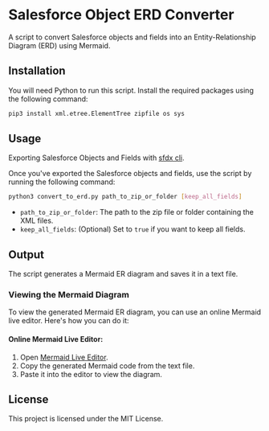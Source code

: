 # Salesforce Object ERD Converter

A script to convert Salesforce objects and fields into an Entity-Relationship Diagram (ERD) using Mermaid.

## Installation

You will need Python to run this script. Install the required packages using the following command:

```bash
pip3 install xml.etree.ElementTree zipfile os sys
```

## Usage

Exporting Salesforce Objects and Fields with [sfdx cli](https://developer.salesforce.com/docs/atlas.en-us.sfdx_setup.meta/sfdx_setup/sfdx_setup_intro.htm).

Once you've exported the Salesforce objects and fields, use the script by running the following command:

```bash
python3 convert_to_erd.py path_to_zip_or_folder [keep_all_fields]
```

- `path_to_zip_or_folder`: The path to the zip file or folder containing the XML files.
- `keep_all_fields`: (Optional) Set to `true` if you want to keep all fields.

## Output

The script generates a Mermaid ER diagram and saves it in a text file.

### Viewing the Mermaid Diagram

To view the generated Mermaid ER diagram, you can use an online Mermaid live editor. Here's how you can do it:

#### Online Mermaid Live Editor:

1. Open [Mermaid Live Editor](https://mermaid-js.github.io/mermaid-live-editor/).
2. Copy the generated Mermaid code from the text file.
3. Paste it into the editor to view the diagram.

## License

This project is licensed under the MIT License.
